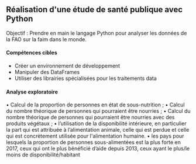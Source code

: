 ## Réalisation d'une étude de santé publique avec Python
Objectif : Prendre en main le langage Python pour analyser les données de la FAO sur la faim dans le monde.
#### Compétences cibles
  - Créer un environnement de développement
  - Manipuler des DataFrames
  - Utiliser des librairies spécialisées pour les traitements data
#### Analyse exploratoire
•	Calcul de la proportion de personnes en état de sous-nutrition ;
• Calcul du nombre théorique de personnes qui pourraient être nourries ;
• Calcul du nombre théorique de personnes qui pourraient être nourries avec des produits végétaux ;
•	l’utilisation de la disponibilité intérieure, en particulier la part qui est attribuée à l’alimentation animale, celle qui est perdue et celle qui est concrètement utilisée pour l'alimentation humaine. 
• les pays pour lesquels la proportion de personnes sous-alimentées est la plus forte en 2017, ceux qui ont le plus bénéficié d’aide depuis 2013, ceux ayant le plus/le moins de disponibilité/habitant
